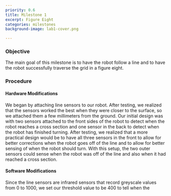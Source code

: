 ```yaml
---
priority: 0.6
title: Milestone 1
excerpt: Figure Eight
categories: milestones
background-image: lab1-cover.png

---
```


### Objective
The main goal of this milestone is to have the robot follow a line and to have the robot successfully
traverse the grid in a figure eight.

### Procedure

#### Hardware Modifications
We began by attaching line sensors to our robot. After testing, we realized that the sensors worked the best when they 
were closer to the surface, so we attached them a few millimeters from the ground. Our initial design was with two 
sensors attached to the front sides of the robot to detect when the robot reaches a cross section and one sensor in the 
back to detect when the robot has finished turning. After testing, we realized that a more practical design would be to 
have all three sensors in the front to allow for better corrections when the robot goes off of the line and to allow for 
better sensing of when the robot should turn. With this setup, the two outer sensors could sense when the robot was off 
of the line and also when it had reached a cross section. 

#### Software Modifications
Since the line sensors are infrared sensors that record greyscale values from 0 to 1000, we set our threshold value to be 400 to tell when the 

